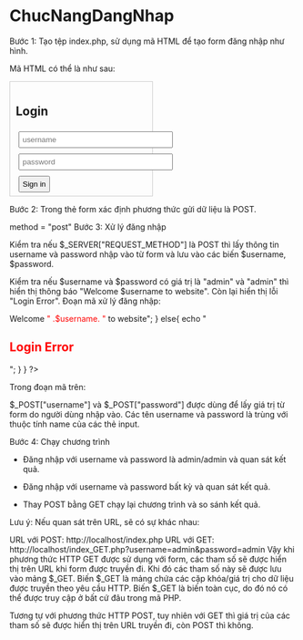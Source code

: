# ChucNangDangNhap
Bước 1: Tạo tệp index.php, sử dụng mã HTML để tạo form đăng nhập như hình.



Mã HTML có thể là như sau:

<!DOCTYPE HTML>
<html>
    <style type="text/css">
    .login {
          height:180px; width:230px;
          margin:0;
          padding:10px;
          border:1px #CCC solid;
    }
    .login input {
          padding:5px; margin:5px
    }
    </style>  
    <body>
        <form>
          <div class="login">
             <h2>Login</h2>
             <input type="text" name="username" size="30"  placeholder="username" />
             <input type="password" name="password" size="30" placeholder="password" />
             <input type="submit" value="Sign in"/>
          </div>
       </form>
    </body>
</html>
Bước 2: Trong thẻ form xác định phương thức gửi dữ liệu là POST.

 method = "post"
Bước 3: Xử lý đăng nhập

Kiểm tra nếu $_SERVER["REQUEST_METHOD"] là POST thì lấy thông tin username và password nhập vào từ form và lưu vào các biến $username, $password.

Kiểm tra nếu $username và $password có giá trị là "admin" và "admin" thì hiển thị thông báo "Welcome $username to website".
Còn lại hiển thị lỗi "Login Error".
Đoạn mã xử lý đăng nhập:

<?php
if ($_SERVER["REQUEST_METHOD"] == "POST") {
   $username = $_POST["username"]; 
   $password = $_POST["password"];
	
   if ($username === "admin" && $password === "admin") {	 
        echo "<h2>Welcome <span style='color:red'>" .$username. "</span> to website</h2>";
   } else{
        echo "<h2><span style='color:red'>Login Error</span></h2>";
   }
}
?>
Trong đoạn mã trên:

$_POST["username"] và $_POST["password"] được dùng để lấy giá trị từ form do người dùng nhập vào. Các tên username và password là trùng với thuộc tính name của các thẻ input.

Bước 4: Chạy chương trình

- Đăng nhập với username và password là admin/admin và quan sát kết quả.

- Đăng nhập với username và password bất kỳ và quan sát kết quả.

- Thay POST bằng GET chạy lại chương trình và so sánh kết quả.

Lưu ý: Nếu quan sát trên URL, sẽ có sự khác nhau:

URL với POST: http://localhost/index.php
URL với GET: http://localhost/index_GET.php?username=admin&password=admin
Vậy khi phương thức HTTP GET được sử dụng với form, các tham số sẽ được hiển thị trên URL khi form được truyền đi. Khi đó các tham số này sẽ được lưu vào mảng $_GET. Biến $_GET là mảng chứa các cặp khóa/giá trị cho dữ liệu được truyền theo yêu cầu HTTP. Biến $_GET là biến toàn cục, do đó nó có thể được truy cập ở bất cứ đâu trong mã PHP.

Tương tự với phương thức HTTP POST, tuy nhiên với GET thì giá trị của các tham số sẽ được hiển thị trên URL truyền đi, còn POST thì không.

